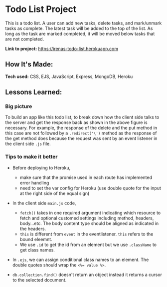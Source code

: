 # Todo List Project
This is a todo list. A user can add new tasks, delete tasks, and mark/unmark tasks as complete. The latest task will be added to the top of the list. As long as the task are marked completed, it will be moved below tasks that are not completed. 

**Link to project:** https://irenas-todo-list.herokuapp.com


## How It's Made:

**Tech used:** CSS, EJS, JavaScript, Express, MongoDB, Heroku 


## Lessons Learned:

### Big picture

To build an app like this todo list, to break down how the client side talks to the server and get the response back as shown in the above figure is necessary. For example, the response of the delete and the put method in this case are not followed by a `.redirect('\')` method as the response of the get method does because the request was sent by an event listener in the client side `.js` file. 

### Tips to make it better

* Before deploying to Heroku, 
    * make sure that the promise used in each route has implemented error handling
    * need to set the var config for Heroku (use double quote for the input at the right side of the equal sign)

* In the client side `main.js` code,
    * `fetch()` takes in one required argument indicating which resource to fetch and optional customed settings including method, headers, body...etc. The body content type should be aligned as indicated in the headers.
    * `this` is different from `event` in the eventlistener. `this` refers to the bound eleemnt. 
    * We use `.id` to get the id from an element but we use `.className` to get class names.

* In `.ejs`, we can assign conditional class names to an element. The double quotes should wrap the `<%= value %>`.

* `db.collection.find()`  doesn't return an object instead it returns a cursor to the selected document.